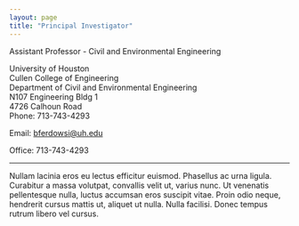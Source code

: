 ```yaml
---
layout: page
title: "Principal Investigator"
---
```


Assistant Professor - Civil and Environmental Engineering

University of Houston<br>
Cullen College of Engineering <br>
Department of Civil and Environmental Engineering<br>
N107 Engineering Bldg 1<br>
4726 Calhoun Road<br>
Phone: 713-743-4293

Email: bferdowsi@uh.edu

Office: 713-743-4293

---

Nullam lacinia eros eu lectus efficitur euismod. Phasellus ac urna ligula. Curabitur a massa volutpat, convallis velit ut, varius nunc. Ut venenatis pellentesque nulla, luctus accumsan eros suscipit vitae. Proin odio neque, hendrerit cursus mattis ut, aliquet ut nulla. Nulla facilisi. Donec tempus rutrum libero vel cursus.

